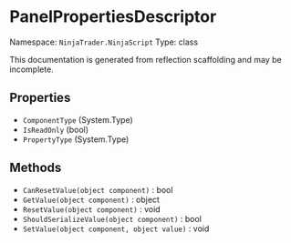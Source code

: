 # PanelPropertiesDescriptor

Namespace: `NinjaTrader.NinjaScript`
Type: class

This documentation is generated from reflection scaffolding and may be incomplete.

## Properties
- `ComponentType` (System.Type)
- `IsReadOnly` (bool)
- `PropertyType` (System.Type)

## Methods
- `CanResetValue(object component)` : bool
- `GetValue(object component)` : object
- `ResetValue(object component)` : void
- `ShouldSerializeValue(object component)` : bool
- `SetValue(object component, object value)` : void
